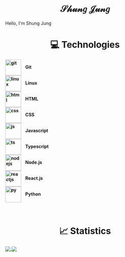 <h1 align="center"> 𝒮𝒽𝓊𝓃𝑔 𝒥𝓊𝓃𝑔 </h1>
Hello, I'm Shung Jung

<h1 align="center"> 💻 Technologies </h1>
<p align="left"> 
    <b>
    <img align="center" alt="git" width="50px" style="padding-right:10px;" src="https://cdn.jsdelivr.net/gh/devicons/devicon/icons/git/git-original.svg" />     Git
    </br>
    <img align="center" alt="linux" width="50px" style="padding-right:10px;" src="https://cdn.jsdelivr.net/gh/devicons/devicon/icons/linux/linux-original.svg" />   Linux
    </br>
    <img align="center" alt="html" width="50px" style="padding-right:10px;" src="https://cdn.jsdelivr.net/gh/devicons/devicon/icons/html5/html5-plain.svg" />       HTML
    </br>
    <img align="center" alt="css" width="50px" style="padding-right:10px;" src="https://cdn.jsdelivr.net/gh/devicons/devicon/icons/css3/css3-plain.svg" />              CSS
    </br>
    <img align="center" alt="js" width="50px" style="padding-right:10px;" src="https://cdn.jsdelivr.net/gh/devicons/devicon/icons/javascript/javascript-plain.svg" /> Javascript
    </br>
    <img align="center" alt="ts" width="50px" style="padding-right:10px;" src="https://cdn.jsdelivr.net/gh/devicons/devicon/icons/typescript/typescript-plain.svg" /> Typescript
    </br>
    <img align="center" alt="nodejs" width="50px" style="padding-right:10px;" src="https://cdn.jsdelivr.net/gh/devicons/devicon/icons/nodejs/nodejs-original.svg" /> Node.js
    </br>
    <img align="center" alt="reactjs" width="50px" style="padding-right:10px;" src="https://cdn.jsdelivr.net/gh/devicons/devicon/icons/react/react-original.svg" /> React.js
    </br>
    <img align="center" alt="py" width="50px" style="padding-right:10px;" src="https://cdn.jsdelivr.net/gh/devicons/devicon/icons/python/python-original.svg" /> Python
    </b>
</p>
    
</br>

<h1 align="center"> 📈 Statistics </h1>
<a href="https://github.com/shungjung">
    <img align="center" src="https://github-readme-stats.vercel.app/api?username=shungjung&show_icons=true&theme=gruvbox" />
</a>
<a href="https://github.com/shungjung">
    <img align="center" src="https://github-readme-stats.vercel.app/api/top-langs/?username=shungjung&theme=gruvbox&layout=compact" />
</a>
